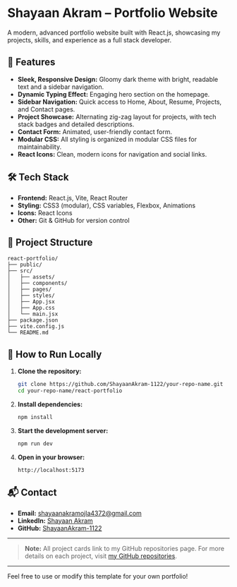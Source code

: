 # Shayaan Akram – Portfolio Website

A modern, advanced portfolio website built with React.js, showcasing my projects, skills, and experience as a full stack developer.

## 🚀 Features

- **Sleek, Responsive Design:** Gloomy dark theme with bright, readable text and a sidebar navigation.
- **Dynamic Typing Effect:** Engaging hero section on the homepage.
- **Sidebar Navigation:** Quick access to Home, About, Resume, Projects, and Contact pages.
- **Project Showcase:** Alternating zig-zag layout for projects, with tech stack badges and detailed descriptions.
- **Contact Form:** Animated, user-friendly contact form.
- **Modular CSS:** All styling is organized in modular CSS files for maintainability.
- **React Icons:** Clean, modern icons for navigation and social links.

## 🛠️ Tech Stack

- **Frontend:** React.js, Vite, React Router
- **Styling:** CSS3 (modular), CSS variables, Flexbox, Animations
- **Icons:** React Icons
- **Other:** Git & GitHub for version control

## 📂 Project Structure

```
react-portfolio/
├── public/
├── src/
│   ├── assets/
│   ├── components/
│   ├── pages/
│   ├── styles/
│   ├── App.jsx
│   ├── App.css
│   └── main.jsx
├── package.json
├── vite.config.js
└── README.md
```

## 📝 How to Run Locally

1. **Clone the repository:**
   ```bash
   git clone https://github.com/ShayaanAkram-1122/your-repo-name.git
   cd your-repo-name/react-portfolio
   ```

2. **Install dependencies:**
   ```bash
   npm install
   ```

3. **Start the development server:**
   ```bash
   npm run dev
   ```

4. **Open in your browser:**
   ```
   http://localhost:5173
   ```

## 📬 Contact

- **Email:** shayaanakramojla4372@gmail.com
- **LinkedIn:** [Shayaan Akram](https://www.linkedin.com/in/shayaan-akram/)
- **GitHub:** [ShayaanAkram-1122](https://github.com/ShayaanAkram-1122)

---

> **Note:** All project cards link to my GitHub repositories page. For more details on each project, visit [my GitHub repositories](https://github.com/ShayaanAkram-1122?tab=repositories).

---

Feel free to use or modify this template for your own portfolio!
